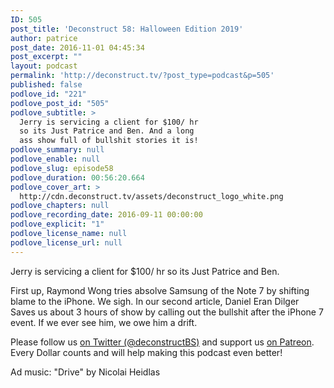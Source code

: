 ```yaml
---
ID: 505
post_title: 'Deconstruct 58: Halloween Edition 2019'
author: patrice
post_date: 2016-11-01 04:45:34
post_excerpt: ""
layout: podcast
permalink: 'http://deconstruct.tv/?post_type=podcast&p=505'
published: false
podlove_id: "221"
podlove_post_id: "505"
podlove_subtitle: >
  Jerry is servicing a client for $100/ hr
  so its Just Patrice and Ben. And a long
  ass show full of bullshit stories it is!
podlove_summary: null
podlove_enable: null
podlove_slug: episode58
podlove_duration: 00:56:20.664
podlove_cover_art: >
  http://cdn.deconstruct.tv/assets/deconstruct_logo_white.png
podlove_chapters: null
podlove_recording_date: 2016-09-11 00:00:00
podlove_explicit: "1"
podlove_license_name: null
podlove_license_url: null
---
```

<p>Jerry is servicing a client for $100/ hr so its Just Patrice and Ben.</p>
<p>First up, Raymond Wong tries absolve Samsung of the Note 7 by shifting blame to the iPhone.  We sigh.  In our second article, Daniel Eran Dilger Saves us about 3 hours of show by calling out the bullshit after the iPhone 7 event.  If we ever see him, we owe him a drift.</p>
<p>
Please follow us <a href="http://twitter.com/deconstructBS">on Twitter (@deconstructBS)</a> and support us <a href="http://patreon.com/deconstruct">on Patreon</a>. Every Dollar counts and will help making this podcast even better!
</p>
<p>Ad music: "Drive" by Nicolai Heidlas</p>